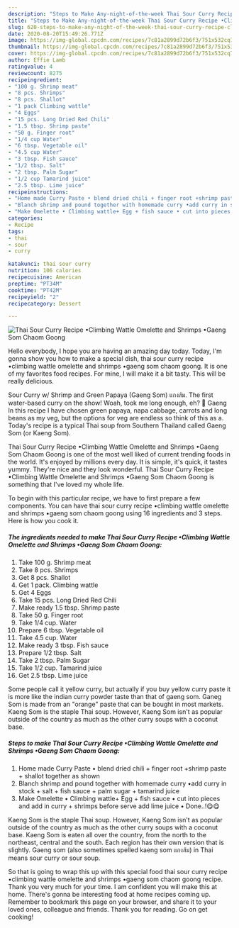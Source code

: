 ```yaml
---
description: "Steps to Make Any-night-of-the-week Thai Sour Curry Recipe •Climbing Wattle Omelette and Shrimps •Gaeng Som Chaom Goong"
title: "Steps to Make Any-night-of-the-week Thai Sour Curry Recipe •Climbing Wattle Omelette and Shrimps •Gaeng Som Chaom Goong"
slug: 620-steps-to-make-any-night-of-the-week-thai-sour-curry-recipe-climbing-wattle-omelette-and-shrimps-gaeng-som-chaom-goong
date: 2020-08-20T15:49:26.771Z
image: https://img-global.cpcdn.com/recipes/7c81a2899d72b6f3/751x532cq70/thai-sour-curry-recipe-•climbing-wattle-omelette-and-shrimps-•gaeng-som-chaom-goong-recipe-main-photo.jpg
thumbnail: https://img-global.cpcdn.com/recipes/7c81a2899d72b6f3/751x532cq70/thai-sour-curry-recipe-•climbing-wattle-omelette-and-shrimps-•gaeng-som-chaom-goong-recipe-main-photo.jpg
cover: https://img-global.cpcdn.com/recipes/7c81a2899d72b6f3/751x532cq70/thai-sour-curry-recipe-•climbing-wattle-omelette-and-shrimps-•gaeng-som-chaom-goong-recipe-main-photo.jpg
author: Effie Lamb
ratingvalue: 4
reviewcount: 8275
recipeingredient:
- "100 g. Shrimp meat"
- "8 pcs. Shrimps"
- "8 pcs. Shallot"
- "1 pack Climbing wattle"
- "4 Eggs"
- "15 pcs. Long Dried Red Chili"
- "1.5 tbsp. Shrimp paste"
- "50 g. Finger root"
- "1/4 cup Water"
- "6 tbsp. Vegetable oil"
- "4.5 cup Water"
- "3 tbsp. Fish sauce"
- "1/2 tbsp. Salt"
- "2 tbsp. Palm Sugar"
- "1/2 cup Tamarind juice"
- "2.5 tbsp. Lime juice"
recipeinstructions:
- "Home made Curry Paste • blend dried chili + finger root +shrimp paste + shallot together as shown"
- "Blanch shrimp and pound together with homemade curry •add curry in stock + salt + fish sauce + palm sugar + tamarind juice"
- "Make Omelette • Climbing wattle+ Egg + fish sauce • cut into pieces and add in curry + shrimps before serve add lime juice • Done..!😋😋"
categories:
- Recipe
tags:
- thai
- sour
- curry

katakunci: thai sour curry 
nutrition: 106 calories
recipecuisine: American
preptime: "PT34M"
cooktime: "PT42M"
recipeyield: "2"
recipecategory: Dessert

---
```



![Thai Sour Curry Recipe •Climbing Wattle Omelette and Shrimps •Gaeng Som Chaom Goong](https://img-global.cpcdn.com/recipes/7c81a2899d72b6f3/751x532cq70/thai-sour-curry-recipe-•climbing-wattle-omelette-and-shrimps-•gaeng-som-chaom-goong-recipe-main-photo.jpg)

Hello everybody, I hope you are having an amazing day today. Today, I'm gonna show you how to make a special dish, thai sour curry recipe •climbing wattle omelette and shrimps •gaeng som chaom goong. It is one of my favorites food recipes. For mine, I will make it a bit tasty. This will be really delicious.

Sour Curry w/ Shrimp and Green Papaya (Gaeng Som) แกงส้ม. The first water-based curry on the show! Woah, took me long enough, eh? 🙂 Gaeng In this recipe I have chosen green papaya, napa cabbage, carrots and long beans as my veg, but the options for veg are endless so think of this as a. Today&#39;s recipe is a typical Thai soup from Southern Thailand called Gaeng Som (or Kaeng Som).

Thai Sour Curry Recipe •Climbing Wattle Omelette and Shrimps •Gaeng Som Chaom Goong is one of the most well liked of current trending foods in the world. It's enjoyed by millions every day. It is simple, it's quick, it tastes yummy. They're nice and they look wonderful. Thai Sour Curry Recipe •Climbing Wattle Omelette and Shrimps •Gaeng Som Chaom Goong is something that I've loved my whole life.


To begin with this particular recipe, we have to first prepare a few components. You can have thai sour curry recipe •climbing wattle omelette and shrimps •gaeng som chaom goong using 16 ingredients and 3 steps. Here is how you cook it.

<!--inarticleads1-->

##### The ingredients needed to make Thai Sour Curry Recipe •Climbing Wattle Omelette and Shrimps •Gaeng Som Chaom Goong:

1. Take 100 g. Shrimp meat
1. Take 8 pcs. Shrimps
1. Get 8 pcs. Shallot
1. Get 1 pack. Climbing wattle
1. Get 4 Eggs
1. Take 15 pcs. Long Dried Red Chili
1. Make ready 1.5 tbsp. Shrimp paste
1. Take 50 g. Finger root
1. Take 1/4 cup. Water
1. Prepare 6 tbsp. Vegetable oil
1. Take 4.5 cup. Water
1. Make ready 3 tbsp. Fish sauce
1. Prepare 1/2 tbsp. Salt
1. Take 2 tbsp. Palm Sugar
1. Take 1/2 cup. Tamarind juice
1. Get 2.5 tbsp. Lime juice


Some people call it yellow curry, but actually if you buy yellow curry paste it is more like the indian curry powder taste than that of gaeng som. Ganeg Som is made from an &#34;orange&#34; paste that can be bought in most markets. Kaeng Som is the staple Thai soup. However, Kaeng Som isn&#39;t as popular outside of the country as much as the other curry soups with a coconut base. 

<!--inarticleads2-->

##### Steps to make Thai Sour Curry Recipe •Climbing Wattle Omelette and Shrimps •Gaeng Som Chaom Goong:

1. Home made Curry Paste • blend dried chili + finger root +shrimp paste + shallot together as shown
1. Blanch shrimp and pound together with homemade curry •add curry in stock + salt + fish sauce + palm sugar + tamarind juice
1. Make Omelette • Climbing wattle+ Egg + fish sauce • cut into pieces and add in curry + shrimps before serve add lime juice • Done..!😋😋


Kaeng Som is the staple Thai soup. However, Kaeng Som isn&#39;t as popular outside of the country as much as the other curry soups with a coconut base. Kaeng Som is eaten all over the country, from the north to the northeast, central and the south. Each region has their own version that is slightly. Gaeng som (also sometimes spelled kaeng som แกงส้ม) in Thai means sour curry or sour soup. 

So that is going to wrap this up with this special food thai sour curry recipe •climbing wattle omelette and shrimps •gaeng som chaom goong recipe. Thank you very much for your time. I am confident you will make this at home. There's gonna be interesting food at home recipes coming up. Remember to bookmark this page on your browser, and share it to your loved ones, colleague and friends. Thank you for reading. Go on get cooking!
